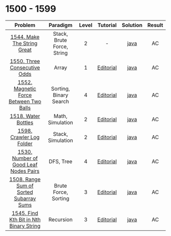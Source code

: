 # 1500 - 1599

|                                                   Problem                                                   |          Paradigm          | Level |                                        Tutorial                                         |                       Solution                        | Result |
| :---------------------------------------------------------------------------------------------------------: | :------------------------: | :---: | :-------------------------------------------------------------------------------------: | :---------------------------------------------------: | :----: |
|             [1544. Make The String Great](https://leetcode.com/problems/make-the-string-great/)             | Stack, Brute Force, String |   2   |                                            -                                            |       [java](./1544_Make_The_String_Great.java)       |   AC   |
|            [1550. Three Consecutive Odds](https://leetcode.com/problems/three-consecutive-odds/)            |           Array            |   1   |      [Editorial](https://leetcode.com/problems/three-consecutive-odds/editorial/)       |      [java](./1550_Three_Consecutive_Odds.java)       |   AC   |
|  [1552. Magnetic Force Between Two Balls](https://leetcode.com/problems/magnetic-force-between-two-balls/)  |   Sorting, Binary Search   |   4   | [Editorial](https://leetcode.com/problems/magnetic-force-between-two-balls/editorial/)  | [java](./1552_Magnetic_Force_Between_Two_Balls.java)  |   AC   |
|                     [1518. Water Bottles](https://leetcode.com/problems/water-bottles/)                     |      Math, Simulation      |   2   |           [Editorial](https://leetcode.com/problems/water-bottles/editorial/)           |           [java](./1518_Water_Bottles.java)           |   AC   |
|                [1598. Crawler Log Folder](https://leetcode.com/problems/crawler-log-folder/)                |     Stack, Simulation      |   2   |        [Editorial](https://leetcode.com/problems/crawler-log-folder/editorial/)         |        [java](./1598_Crawler_Log_Folder.java)         |   AC   |
|   [1530. Number of Good Leaf Nodes Pairs](https://leetcode.com/problems/number-of-good-leaf-nodes-pairs/)   |         DFS, Tree          |   4   |  [Editorial](https://leetcode.com/problems/number-of-good-leaf-nodes-pairs/editorial/)  |  [java](./1530_Number_of_Good_Leaf_Nodes_Pairs.java)  |   AC   |
| [1508. Range Sum of Sorted Subarray Sums](https://leetcode.com/problems/range-sum-of-sorted-subarray-sums/) |    Brute Force, Sorting    |   3   | [Editorial](https://leetcode.com/problems/range-sum-of-sorted-subarray-sums/editorial/) | [java](./1508_Range_Sum_of_Sorted_Subarray_Sums.java) |   AC   |
| [1545. Find Kth Bit in Nth Binary String](https://leetcode.com/problems/find-kth-bit-in-nth-binary-string/) |         Recursion          |   3   | [Editorial](https://leetcode.com/problems/find-kth-bit-in-nth-binary-string/editorial/) | [java](./1545_Find_Kth_Bit_in_Nth_Binary_String.java) |   AC   |
